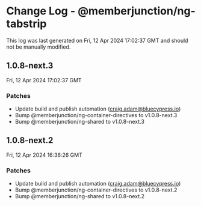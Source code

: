 # Change Log - @memberjunction/ng-tabstrip

This log was last generated on Fri, 12 Apr 2024 17:02:37 GMT and should not be manually modified.

<!-- Start content -->

## 1.0.8-next.3

Fri, 12 Apr 2024 17:02:37 GMT

### Patches

- Update build and publish automation (craig.adam@bluecypress.io)
- Bump @memberjunction/ng-container-directives to v1.0.8-next.3
- Bump @memberjunction/ng-shared to v1.0.8-next.3

## 1.0.8-next.2

Fri, 12 Apr 2024 16:36:26 GMT

### Patches

- Update build and publish automation (craig.adam@bluecypress.io)
- Bump @memberjunction/ng-container-directives to v1.0.8-next.2
- Bump @memberjunction/ng-shared to v1.0.8-next.2
